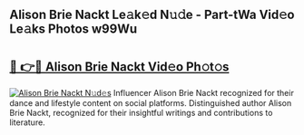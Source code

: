 ## Alison Brie Nackt Le𝚊k𝚎d N𝚞𝚍e - Part-tWa Vid𝚎o Le𝚊ks Photos w99Wu

# <h2><a href="http://fb1iuf.evod.top/?m=Alison+Brie+Nackt">🔗 👉🔴 Alison Brie Nackt Vid𝚎o Ph𝚘t𝚘s</a></h2>

[![Alison Brie Nackt N𝚞d𝚎s](https://i.imgur.com/8V9OHl7.gif)](http://fb1iuf.evod.top/?m=Alison+Brie+Nackt)
Influencer Alison Brie Nackt recognized for their dance and lifestyle content on social platforms. Distinguished author Alison Brie Nackt, recognized for their insightful writings and contributions to literature. 
